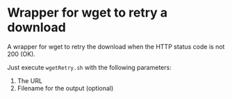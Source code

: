 # Wrapper for wget to retry a download
A wrapper for wget to retry the download when the HTTP status code is not 200 (OK).

Just execute ```wgetRetry.sh``` with the following parameters:
1. The URL
1. Filename for the output (optional)
